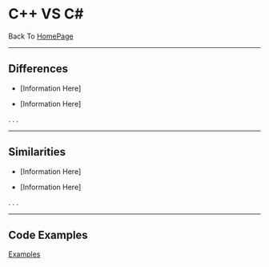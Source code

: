 # C++ VS C#

Back To
[HomePage](https://github.com/nasz8f/4330-7330_Final_Project/blob/master/README.md)

_____________________________________________________________________________________________________________________________________________

## Differences

* [Information Here]

* [Information Here]

.
.
.

_____________________________________________________________________________________________________________________________________________

## Similarities

* [Information Here]

* [Information Here]

.
.
.

_____________________________________________________________________________________________________________________________________________

## Code Examples
[Examples](https://github.com/nasz8f/4330-7330_Final_Project/blob/master/Code_Examples.md)
